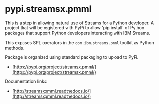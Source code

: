 # pypi.streamsx.pmml
This is a step in allowing natural use of Streams for a Python developer. A project that will be registered with PyPi to allow 'pip install' of Python packages that support Python developers interacting with IBM Streams.


This exposes SPL operators in the `com.ibm.streams.pmml` toolkit as Python methods.

Package is organized using standard packaging to upload to PyPi.
* [https://pypi.org/project/streamsx.pmml/](https://pypi.org/project/streamsx.pmml/)

Documentation links:
* [http://streamsxpmml.readthedocs.io/](http://streamsxpmml.readthedocs.io/)
